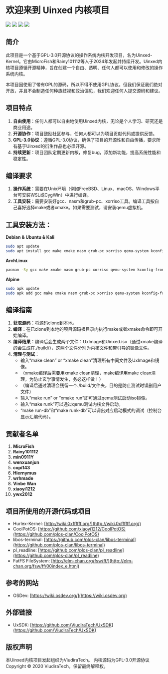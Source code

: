 # 欢迎来到 Uinxed 内核项目

![](https://img.shields.io/badge/License-GPLv3-blue) ![](https://img.shields.io/badge/Language-3-orange) ![](https://img.shields.io/badge/hardware-x86-green) ![](https://img.shields.io/badge/firmware-BIOS-yellow)

## 简介

此项目是一个基于GPL-3.0开源协议的操作系统内核开发项目，名为Uinxed-Kernel。它由MicroFish和Rainy101112等人于2024年发起并持续开发。Uinxed内核项目遵循开源精神，旨在创建一个自由、透明、任何人都可以使用和修改的操作系统内核。

本项目因使用了带有GPL的源码，所以不得不使用GPL协议。但我们保证我们绝对开放，并且不会制造任何种族歧视和政治偏见，我们欢迎任何人提交源码和建议。

## 项目特点

1. **自由使用**：任何人都可以自由地使用Uinxed内核，无论是个人学习、研究还是商业用途。
2. **开源协作**：项目鼓励社区参与，任何人都可以为项目贡献代码或提供反馈。
3. **GPL-3.0协议**：遵循GPL-3.0协议，确保了项目的开源性和自由传播，要求所有基于Uinxed的衍生作品也必须开源。
4. **持续更新**：项目团队定期更新内核，修复bug，添加新功能，提高系统性能和稳定性。

## 编译要求

1. **操作系统**：需要在Unix环境（例如FreeBSD、Linux、macOS，Windows平台可安装WSL或CygWin）中进行编译。
2. **工具安装**：需要安装好gcc、nasm和grub-pc、xorriso工具。编译工具按自己喜好选择make或者xmake。如果需要测试，请安装qemu虚拟机。

## 工具安装方法：

**Debian & Ubuntu & Kali**
```bash
sudo apt update
sudo apt install gcc make xmake nasm grub-pc xorriso qemu-system kconfig-frontends python3-kconfiglib
```

**ArchLinux**
```bash
pacman -Sy gcc make xmake nasm grub-pc xorriso qemu-system kconfig-frontends python3-kconfiglib
```

**Alpine**
```bash
sudo apk update
sudo apk add gcc make xmake nasm grub-pc xorriso qemu-system kconfig-frontends python3-kconfiglib
```

## 编译指南

1. **获取源码**：将源码clone到本地。
2. **编译**：在已clone到本地的项目源码根目录内执行make或者xmake命令即可开始编译。
3. **编译结果**：编译后会生成两个文件：UxImage和Uinxed.iso（通过xmake编译的会生成在./build/），这两个文件分别为内核文件和带引导的镜像文件。
4. **清理与测试**：
   - 输入“make clean” or “xmake clean”清理所有中间文件及UxImage和镜像。
   - （xmake编译后需要用xmake clean清理，make编译用make clean清理，为防止玄学事情发生，务必这样做！）
   - （编译后通过清理会残留一个./build/文件夹，目的是防止测试时误删用户文件）
   - 输入“make run” or “xmake run”即可通过qemu测试启动iso镜像。
   - 输入“make runk”可以通过qemu测试内核文件启动。
   - “make run-db”和“make runk-db”可以调出对应启动模式的调试（控制台显示汇编代码）。

## 贡献者名单

1. **MicroFish**
2. **Rainy101112**
3. **min0911Y**
4. **wenxuanjun**
5. **copi143**
6. **Hiernymus**
7. **wrhmade**
8. **Vinbe Wan**
9. **xiaoyi1212**
10. **ywx2012**

## 项目所使用的开源代码或项目

- Hurlex-Kernel: [http://wiki.0xffffff.org/](http://wiki.0xffffff.org/)
- CoolPotOS: [https://github.com/xiaoyi1212/CoolPotOS](https://github.com/plos-clan/CoolPotOS)
- libos-terminal: [https://github.com/plos-clan/libos-terminal](https://github.com/plos-clan/libos-terminal)
- pl_readline: [https://github.com/plos-clan/pl_readline](https://github.com/plos-clan/pl_readline)
- FatFS FileSystem: [http://elm-chan.org/fsw/ff/](http://elm-chan.org/fsw/ff/00index_e.html)

## 参考的网站

- OSDev: [https://wiki.osdev.org/](https://wiki.osdev.org)

## 外部链接

- UxSDK: [https://github.com/ViudiraTech/UxSDK](https://github.com/ViudiraTech/UxSDK)

## 版权声明

本Uinxed内核项目发起组织为ViudiraTech。
内核源码为GPL-3.0开源协议
Copyright © 2020 ViudiraTech，保留最终解释权。
